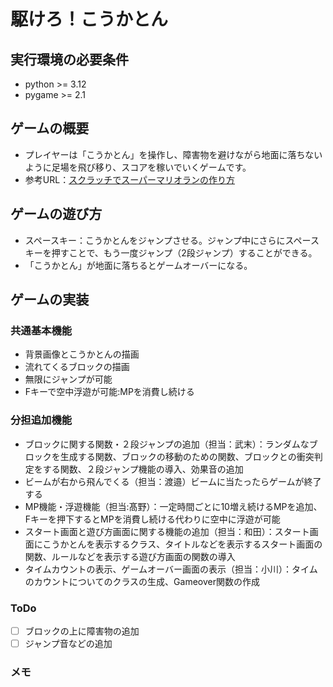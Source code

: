 # 駆けろ！こうかとん

## 実行環境の必要条件
* python >= 3.12
* pygame >= 2.1

## ゲームの概要
* プレイヤーは「こうかとん」を操作し、障害物を避けながら地面に落ちないように足場を飛び移り、スコアを稼いでいくゲームです。
* 参考URL：[スクラッチでスーパーマリオランの作り方](https://bingo-ojisan.xyz/2024/07/20/supermariorun/)

## ゲームの遊び方
* スペースキー：こうかとんをジャンプさせる。ジャンプ中にさらにスペースキーを押すことで、もう一度ジャンプ（2段ジャンプ）することができる。
* 「こうかとん」が地面に落ちるとゲームオーバーになる。

## ゲームの実装
### 共通基本機能
* 背景画像とこうかとんの描画
* 流れてくるブロックの描画
* 無限にジャンプが可能
* Fキーで空中浮遊が可能:MPを消費し続ける

### 分担追加機能
* ブロックに関する関数・２段ジャンプの追加（担当：武末）：ランダムなブロックを生成する関数、ブロックの移動のための関数、ブロックとの衝突判定をする関数、２段ジャンプ機能の導入、効果音の追加
* ビームが右から飛んでくる（担当：渡邉）ビームに当たったらゲームが終了する  
* MP機能・浮遊機能（担当:髙野）：一定時間ごとに10増え続けるMPを追加、Fキーを押下するとMPを消費し続ける代わりに空中に浮遊が可能
* スタート画面と遊び方画面に関する機能の追加（担当：和田）：スタート画面にこうかとんを表示するクラス、タイトルなどを表示するスタート画面の関数、ルールなどを表示する遊び方画面の関数の導入
* タイムカウントの表示、ゲームオーバー画面の表示（担当：小川）：タイムのカウントについてのクラスの生成、Gameover関数の作成

### ToDo
- [ ] ブロックの上に障害物の追加
- [ ] ジャンプ音などの追加

### メモ
